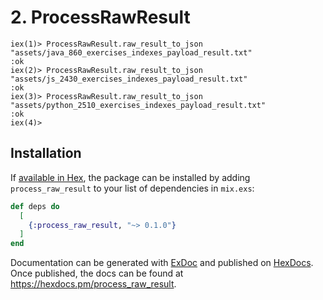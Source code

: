 # 2. ProcessRawResult

```iex
iex(1)> ProcessRawResult.raw_result_to_json "assets/java_860_exercises_indexes_payload_result.txt"
:ok
iex(2)> ProcessRawResult.raw_result_to_json "assets/js_2430_exercises_indexes_payload_result.txt" 
:ok
iex(3)> ProcessRawResult.raw_result_to_json "assets/python_2510_exercises_indexes_payload_result.txt"
:ok
iex(4)> 
```

## Installation

If [available in Hex](https://hex.pm/docs/publish), the package can be installed
by adding `process_raw_result` to your list of dependencies in `mix.exs`:

```elixir
def deps do
  [
    {:process_raw_result, "~> 0.1.0"}
  ]
end
```

Documentation can be generated with [ExDoc](https://github.com/elixir-lang/ex_doc)
and published on [HexDocs](https://hexdocs.pm). Once published, the docs can
be found at <https://hexdocs.pm/process_raw_result>.

